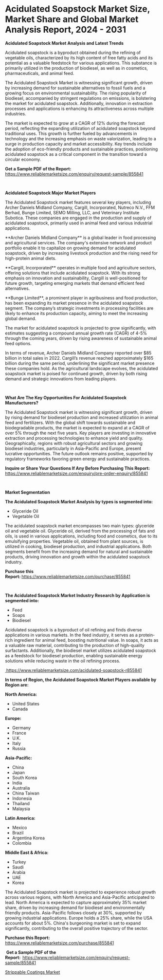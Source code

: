 <p><h1>Acidulated Soapstock Market Size, Market Share and Global Market Analysis Report, 2024 - 2031</h1></p><p><strong>Acidulated Soapstock Market Analysis and Latest Trends</strong></p>
<p><p>Acidulated soapstock is a byproduct obtained during the refining of vegetable oils, characterized by its high content of free fatty acids and its potential as a valuable feedstock for various applications. This substance is primarily utilized in the production of biodiesel, as well as in cosmetics, pharmaceuticals, and animal feed. </p><p>The Acidulated Soapstock Market is witnessing significant growth, driven by increasing demand for sustainable alternatives to fossil fuels and a growing focus on environmental sustainability. The rising popularity of biodiesel, accompanied by stringent regulations on emissions, is bolstering the market for acidulated soapstock. Additionally, innovation in extraction processes and applications is enhancing its attractiveness across multiple industries.</p><p>The market is expected to grow at a CAGR of 12% during the forecast period, reflecting the expanding utilization of acidulated soapstock beyond traditional uses. This growth is further fueled by advancements in technology and the increasing emphasis on waste valorization, leading to a surge in production capacity and market accessibility. Key trends include the adoption of eco-friendly products and sustainable practices, positioning acidulated soapstock as a critical component in the transition toward a circular economy.</p></p>
<p><strong>Get a Sample PDF of the Report:&nbsp;</strong> <a href="https://www.reliablemarketsize.com/enquiry/request-sample/855841?utm_campaign=1170&utm_medium=2&utm_source=Github&utm_content=ia&utm_term=07112024&utm_id=acidulated-soapstock">https://www.reliablemarketsize.com/enquiry/request-sample/855841</a></p>
<p>&nbsp;</p>
<p><strong>Acidulated Soapstock Major Market Players</strong></p>
<p><p>The Acidulated Soapstock market features several key players, including Archer Daniels Midland Company, Cargill, Incorporated, Nutreco N.V., FFM Berhad, Bunge Limited, SEMO Milling, LLC, and Veterinary Institute Subotica. These companies are engaged in the production and supply of acidulated soapstock, primarily used in animal feed and various industrial applications.</p><p>**Archer Daniels Midland Company** is a global leader in food processing and agricultural services. The company's extensive network and product portfolio enable it to capitalize on growing demand for acidulated soapstock, driven by increasing livestock production and the rising need for high-protein animal diets. </p><p>**Cargill, Incorporated** operates in multiple food and agriculture sectors, offering solutions that include acidulated soapstock. With its strong emphasis on innovation and sustainability, Cargill is well-positioned for future growth, targeting emerging markets that demand efficient feed alternatives.</p><p>**Bunge Limited**, a prominent player in agribusiness and food production, has been expanding its market presence in the acidulated soapstock segment. The company’s strategic investments in processing facilities are likely to enhance its production capacity, aiming to meet the increasing global demand.</p><p>The market for acidulated soapstock is projected to grow significantly, with estimates suggesting a compound annual growth rate (CAGR) of 4-5% through the coming years, driven by rising awareness of sustainable animal feed options. </p><p>In terms of revenue, Archer Daniels Midland Company reported over $85 billion in total sales in 2022. Cargill’s revenue reached approximately $165 billion during the same period, underlining the significant market presence these companies hold. As the agricultural landscape evolves, the acidulated soapstock market is poised for continued growth, driven by both rising demand and strategic innovations from leading players.</p></p>
<p>&nbsp;</p>
<p><strong>What Are The Key Opportunities For Acidulated Soapstock Manufacturers?</strong></p>
<p><p>The Acidulated Soapstock market is witnessing significant growth, driven by rising demand for biodiesel production and increased utilization in animal feed and fertilizers. With the global shift towards sustainable and biodegradable products, the market is expected to expand at a CAGR of over 5% through the next five years. Key players are investing in innovative extraction and processing technologies to enhance yield and quality. Geographically, regions with robust agricultural sectors and growing biodiesel industries, particularly in Asia-Pacific and Europe, present lucrative opportunities. The future outlook remains positive, supported by regulatory frameworks favoring green energy and sustainable practices.</p></p>
<p><strong>Inquire or Share Your Questions If Any Before Purchasing This Report:</strong> <a href="https://www.reliablemarketsize.com/enquiry/pre-order-enquiry/855841?utm_campaign=1170&utm_medium=2&utm_source=Github&utm_content=ia&utm_term=07112024&utm_id=acidulated-soapstock">https://www.reliablemarketsize.com/enquiry/pre-order-enquiry/855841</a></p>
<p>&nbsp;</p>
<p><strong>Market Segmentation</strong></p>
<p><strong>The Acidulated Soapstock Market Analysis by types is segmented into:</strong></p>
<p><ul><li>Glyceride Oil</li><li>Vegetable Oil</li></ul></p>
<p><p>The acidulated soapstock market encompasses two main types: glyceride oil and vegetable oil. Glyceride oil, derived from the processing of fats and oils, is used in various applications, including food and cosmetics, due to its emulsifying properties. Vegetable oil, obtained from plant sources, is utilized in cooking, biodiesel production, and industrial applications. Both segments benefit from the increasing demand for natural and sustainable products, driving innovation and growth within the acidulated soapstock industry.</p></p>
<p><strong>Purchase this Report:&nbsp;</strong><a href="https://www.reliablemarketsize.com/purchase/855841?utm_campaign=1170&utm_medium=2&utm_source=Github&utm_content=ia&utm_term=07112024&utm_id=acidulated-soapstock">https://www.reliablemarketsize.com/purchase/855841</a></p>
<p>&nbsp;</p>
<p><strong>The Acidulated Soapstock Market Industry Research by Application is segmented into:</strong></p>
<p><ul><li>Feed</li><li>Soaps</li><li>Biodiesel</li></ul></p>
<p><p>Acidulated soapstock is a byproduct of oil refining and finds diverse applications in various markets. In the feed industry, it serves as a protein-rich ingredient for animal feed, boosting nutritional value. In soaps, it acts as a valuable raw material, contributing to the production of high-quality surfactants. Additionally, the biodiesel market utilizes acidulated soapstock as a feedstock for biodiesel production, enabling sustainable energy solutions while reducing waste in the oil refining process.</p></p>
<p><a href="https://www.reliablemarketsize.com/acidulated-soapstock-r855841?utm_campaign=1170&utm_medium=2&utm_source=Github&utm_content=ia&utm_term=07112024&utm_id=acidulated-soapstock">&nbsp;https://www.reliablemarketsize.com/acidulated-soapstock-r855841</a></p>
<p><strong>In terms of Region, the Acidulated Soapstock Market Players available by Region are:</strong></p>
<p>
    <p> <strong> North America: </strong>
        <ul>
            <li>United States</li>
            <li>Canada</li>
        </ul>
        </p> 
    <p> <strong> Europe: </strong>
        <ul>
            <li>Germany</li>
            <li>France</li>
            <li>U.K.</li>
            <li>Italy</li>
            <li>Russia</li>
        </ul>
        </p> 
    <p> <strong> Asia-Pacific: </strong>
        <ul>
            <li>China</li>
            <li>Japan</li>
            <li>South Korea</li>
            <li>India</li>
            <li>Australia</li>
            <li>China Taiwan</li>
            <li>Indonesia</li>
            <li>Thailand</li>
            <li>Malaysia</li>
        </ul>
        </p> 
    <p> <strong> Latin America: </strong>
        <ul>
            <li>Mexico</li>
            <li>Brazil</li>
            <li>Argentina Korea</li>
            <li>Colombia</li>
        </ul>
        </p> 
    <p> <strong> Middle East & Africa: </strong>
        <ul>
            <li>Turkey</li>
            <li>Saudi</li>
            <li>Arabia</li>
            <li>UAE</li>
            <li>Korea</li>
        </ul>
    </p>
    </p>
<p><p>The Acidulated Soapstock market is projected to experience robust growth across various regions, with North America and Asia-Pacific anticipated to lead. North America is expected to capture approximately 35% market share, driven by increasing demand for biodiesel and environmentally friendly products. Asia-Pacific follows closely at 30%, supported by growing industrial applications. Europe holds a 25% share, while the USA accounts for about 5%. China's burgeoning market is set to expand significantly, contributing to the overall positive trajectory of the sector.</p></p>
<p><strong>Purchase this Report: </strong><a href="https://www.reliablemarketsize.com/purchase/855841?utm_campaign=1170&utm_medium=2&utm_source=Github&utm_content=ia&utm_term=07112024&utm_id=acidulated-soapstock">https://www.reliablemarketsize.com/purchase/855841</a></p>
<p>&nbsp;<strong>Get a Sample PDF of the Report:&nbsp;&nbsp;</strong><a href="https://www.reliablemarketsize.com/enquiry/request-sample/855841?utm_campaign=1170&utm_medium=2&utm_source=Github&utm_content=ia&utm_term=07112024&utm_id=acidulated-soapstock">https://www.reliablemarketsize.com/enquiry/request-sample/855841</a></p>
<p><strong></strong></p>
<p><p><a href="https://github.com/sofayahoo2023/Market-Research-Report-List-6/blob/main/strippable-coatings-market.md?utm_campaign=1170&utm_medium=2&utm_source=Github&utm_content=ia&utm_term=07112024&utm_id=acidulated-soapstock">Strippable Coatings Market</a></p></p>